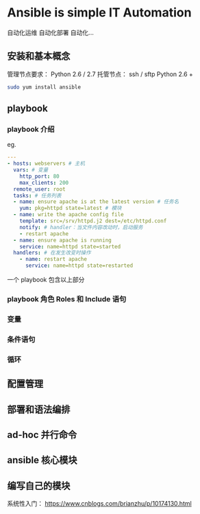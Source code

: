 # Ansible is simple IT Automation
自动化运维
自动化部署
自动化...

## 安装和基本概念
管理节点要求： Python 2.6 / 2.7
托管节点： ssh / sftp Python 2.6 +
```bash
sudo yum install ansible
```

## playbook

### playbook 介绍
eg.
```yaml
---
- hosts: webservers # 主机
  vars: # 变量
    http_port: 80
    max_clients: 200
  remote_user: root
  tasks: # 任务列表
  - name: ensure apache is at the latest version # 任务名
    yum: pkg=httpd state=latest # 模块
  - name: write the apache config file
    template: src=/srv/httpd.j2 dest=/etc/httpd.conf
    notify: # handler：当文件内容改动时，启动服务
    - restart apache
  - name: ensure apache is running
    service: name=httpd state=started
  handlers: # 在发生改变时操作
    - name: restart apache
      service: name=httpd state=restarted
```
一个 playbook 包含以上部分

#### 


### playbook 角色 Roles 和 Include 语句


### 变量

### 条件语句

### 循环



## 配置管理

## 部署和语法编排

## ad-hoc 并行命令

## ansible 核心模块

## 编写自己的模块

系统性入门：
https://www.cnblogs.com/brianzhu/p/10174130.html
